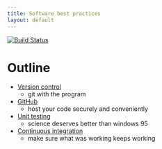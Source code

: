 ```yaml
---
title: Software best practices
layout: default
---
```


[![Build Status](https://travis-ci.org/fcooper8472/software_best_practices.svg?branch=master)](https://travis-ci.org/fcooper8472/software_best_practices)

# Outline
 - [Version control](https://fcooper8472.github.io/software_best_practices/version_control)
   - git with the program
 - [GitHub](https://fcooper8472.github.io/software_best_practices/github)
   - host your code securely and conveniently
 - [Unit testing](https://fcooper8472.github.io/software_best_practices/unit_testing)
   - science deserves better than windows 95
 - [Continuous integration](https://fcooper8472.github.io/software_best_practices/continuous_integration)
   - make sure what was working keeps working
